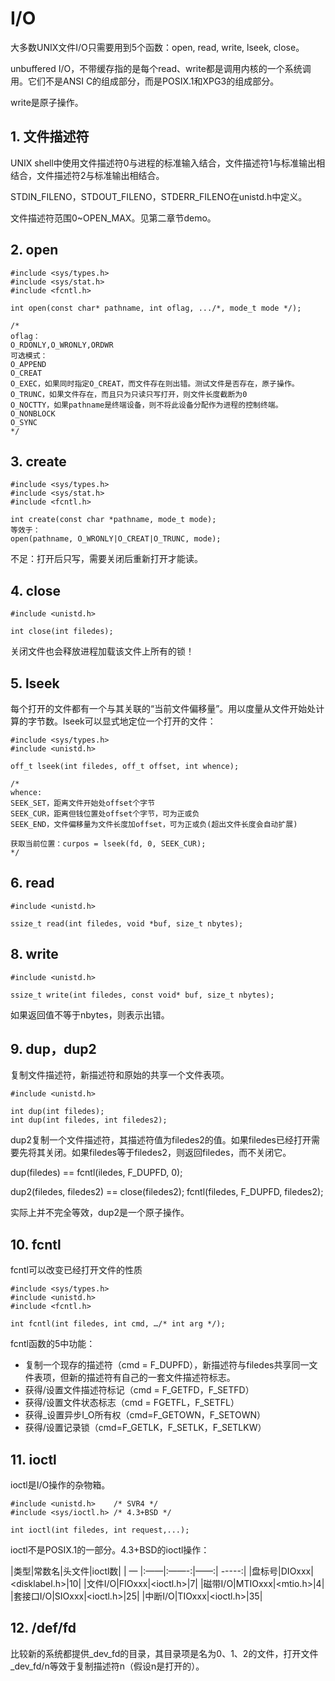 # I/O
大多数UNIX文件I/O只需要用到5个函数：open, read, write, lseek, close。

unbuffered I/O，不带缓存指的是每个read、write都是调用内核的一个系统调用。它们不是ANSI C的组成部分，而是POSIX.1和XPG3的组成部分。

write是原子操作。


## 1. 文件描述符
UNIX shell中使用文件描述符0与进程的标准输入结合，文件描述符1与标准输出相结合，文件描述符2与标准输出相结合。

STDIN_FILENO，STDOUT_FILENO，STDERR_FILENO在unistd.h中定义。

文件描述符范围0~OPEN_MAX。见第二章节demo。

## 2. open
```
#include <sys/types.h>
#include <sys/stat.h>
#include <fcntl.h>

int open(const char* pathname, int oflag, .../*, mode_t mode */);

/*
oflag：
O_RDONLY,O_WRONLY,ORDWR
可选模式：
O_APPEND
O_CREAT
O_EXEC，如果同时指定O_CREAT，而文件存在则出错。测试文件是否存在，原子操作。
O_TRUNC，如果文件存在，而且只为只读只写打开，则文件长度截断为0
O_NOCTTY，如果pathname是终端设备，则不将此设备分配作为进程的控制终端。
O_NONBLOCK
O_SYNC
*/
``` 


## 3. create
```
#include <sys/types.h>
#include <sys/stat.h>
#include <fcntl.h>

int create(const char *pathname, mode_t mode);
等效于：
open(pathname, O_WRONLY|O_CREAT|O_TRUNC, mode);
```
不足：打开后只写，需要关闭后重新打开才能读。

## 4. close
```
#include <unistd.h>

int close(int filedes);
```

关闭文件也会释放进程加载该文件上所有的锁！

## 5. lseek
每个打开的文件都有一个与其关联的“当前文件偏移量”。用以度量从文件开始处计算的字节数。lseek可以显式地定位一个打开的文件：

```
#include <sys/types.h>
#include <unistd.h>

off_t lseek(int filedes, off_t offset, int whence);

/*
whence:
SEEK_SET，距离文件开始处offset个字节
SEEK_CUR，距离但钱位置处offset个字节，可为正或负
SEEK_END，文件偏移量为文件长度加offset，可为正或负(超出文件长度会自动扩展)

获取当前位置：curpos = lseek(fd, 0, SEEK_CUR);
*/
```

## 6. read
```
#include <unistd.h>

ssize_t read(int filedes, void *buf, size_t nbytes);
```

## 8. write
```
#include <unistd.h>

ssize_t write(int filedes, const void* buf, size_t nbytes);
```

如果返回值不等于nbytes，则表示出错。

## 9. dup，dup2
复制文件描述符，新描述符和原始的共享一个文件表项。

```
#include <unistd.h>

int dup(int filedes);
int dup(int filedes, int filedes2); 
```
dup2复制一个文件描述符，其描述符值为filedes2的值。如果filedes已经打开需要先将其关闭。如果filedes等于filedes2，则返回filedes，而不关闭它。

dup(filedes) == fcntl(iledes, F_DUPFD, 0);

dup2(filedes, filedes2) == close(filedes2); fcntl(filedes, F_DUPFD, filedes2);

实际上并不完全等效，dup2是一个原子操作。

## 10. fcntl
fcntl可以改变已经打开文件的性质

```
#include <sys/types.h>
#include <unistd.h>
#include <fcntl.h>

int fcntl(int filedes, int cmd, …/* int arg */);
```

fcntl函数的5中功能：
* 复制一个现存的描述符（cmd = F_DUPFD），新描述符与filedes共享同一文件表项，但新的描述符有自己的一套文件描述符标志。
* 获得/设置文件描述符标记（cmd = F_GETFD，F_SETFD）
* 获得/设置文件状态标志（cmd = FGETFL，F_SETFL）
* 获得_设置异步I_O所有权（cmd=F_GETOWN，F_SETOWN）
* 获得/设置记录锁（cmd=F_GETLK，F_SETLK，F_SETLKW）

## 11. ioctl
ioctl是I/O操作的杂物箱。

```
#include <unistd.h>    /* SVR4 */
#include <sys/ioctl.h> /* 4.3+BSD */

int ioctl(int filedes, int request,...);
```

ioctl不是POSIX.1的一部分。4.3+BSD的ioctl操作：

|类型|常数名|头文件|ioctl数|
| — |:——|:——-:|——:| -----:|
|盘标号|DIOxxx|<disklabel.h>|10|
|文件I/O|FIOxxx|<ioctl.h>|7|
|磁带I/O|MTIOxxx|<mtio.h>|4|
|套接口I/O|SIOxxx|<ioctl.h>|25|
|中断I/O|TIOxxx|<ioctl.h>|35|

## 12. /def/fd
比较新的系统都提供_dev_fd的目录，其目录项是名为0、1、2的文件，打开文件_dev_fd/n等效于复制描述符n（假设n是打开的）。







